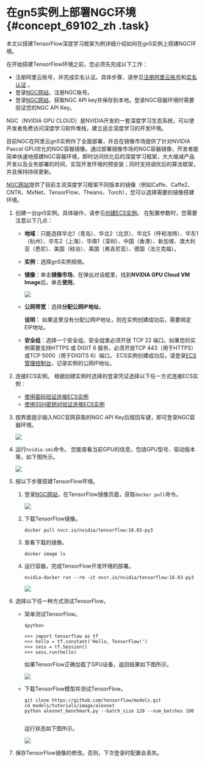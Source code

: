 # 在gn5实例上部署NGC环境 {#concept_69102_zh .task}

本文以搭建TensorFlow深度学习框架为例详细介绍如何在gn5实例上搭建NGC环境。

在开始搭建TensorFlow环境之前，您必须先完成以下工作：

-   注册阿里云账号，并完成实名认证。具体步骤，请参见[注册阿里云账号](https://www.alibabacloud.com/help/zh/doc-detail/42448.htm)和[实名认证](https://www.alibabacloud.com/help/zh/doc-detail/52595.htm) 。
-   登录[NGC网站](https://ngc.nvidia.com/signup/register)，注册NGC账号。
-   登录[NGC网站](https://ngc.nvidia.com/signin/email)，获取NGC API key并保存到本地。登录NGC容器环境时需要验证您的NGC API Key。

NGC（NVIDIA GPU CLOUD）是NVIDIA开发的一套深度学习生态系统，可以使开发者免费访问深度学习软件堆栈，建立适合深度学习的开发环境。

目前NGC在阿里云gn5实例作了全面部署，并且在镜像市场提供了针对NVIDIA Pascal GPU优化的NGC容器镜像。通过部署镜像市场的NGC容器镜像，开发者能简单快速地搭建NGC容器环境，即时访问优化后的深度学习框架，大大缩减产品开发以及业务部署的时间，实现开发环境的预安装；同时支持调优后的算法框架，并且保持持续更新。

[NGC网站](https://ngc.nvidia.com)提供了目前主流深度学习框架不同版本的镜像（例如Caffe、Caffe2、CNTK、MxNet、TensorFlow、Theano、Torch），您可以选择需要的镜像搭建环境。

1.  创建一台gn5实例。具体操作，请参见[创建ECS实例](../../../../intl.zh-CN/个人版快速入门/创建ECS实例.md#)。 在配置参数时，您需要注意以下几点：

    -   **地域**：只能选择华北1（青岛）、华北2（北京）、华北5（呼和浩特）、华东1（杭州）、华东2（上海）、华南1（深圳）、中国（香港）、新加坡、澳大利亚（悉尼）、美国（硅谷）、美国（弗吉尼亚）、德国（法兰克福）。
    -   **实例**：选择gn5实例规格。
    -   **镜像**：单击**镜像市场**，在弹出对话框里，找到**NVIDIA GPU Cloud VM Image**后，单击**使用**。

        ![](http://docs-aliyun.cn-hangzhou.oss.aliyun-inc.com/assets/pic/69102/cn_zh/1522653649466/%E9%80%89%E6%8B%A9%E9%95%9C%E5%83%8F.png)

    -   **公网带宽**：选择**分配公网IP地址**。

        **说明：** 如果这里没有分配公网IP地址，则在实例创建成功后，需要绑定EIP地址。

    -   **安全组**：选择一个安全组。安全组里必须开放 TCP 22 端口。如果您的实例需要支持HTTPS 或 DIGIT 6 服务，必须开放TCP 443（用于HTTPS）或TCP 5000（用于DIGITS 6）端口。
    ECS实例创建成功后，请登录[ECS管理控制台](https://ecs.console.aliyun.com)，记录实例的公网IP地址。

2.  连接ECS实例。 根据创建实例时选择的登录凭证选择以下任一方式连接ECS实例：
    -   [使用密码验证连接ECS实例](../../../../intl.zh-CN/实例/连接实例/连接Linux实例/使用用户名密码验证连接Linux实例.md#)
    -   [使用SSH密钥对验证连接ECS实例](../../../../intl.zh-CN/实例/连接实例/连接Linux实例/使用SSH密钥对连接Linux实例.md#)
3.  按界面提示输入NGC官网获取的NGC API Key后按回车键，即可登录NGC容器环境。 

    ![](http://static-aliyun-doc.oss-cn-hangzhou.aliyuncs.com/assets/img/9837/156695837211904_zh-CN.png)

4.  运行`nvidia-smi`命令。 您能查看当前GPU的信息，包括GPU型号、驱动版本等，如下图所示。

    ![](http://static-aliyun-doc.oss-cn-hangzhou.aliyuncs.com/assets/img/9837/156695837211905_zh-CN.png)

5.  按以下步骤搭建TensorFlow环境。 
    1.  登录[NGC网站](https://ngc.nvidia.com/signin/email)，在TensorFlow镜像页面，获取`docker pull`命令。 

        ![](http://static-aliyun-doc.oss-cn-hangzhou.aliyuncs.com/assets/img/9837/156695837211906_zh-CN.png)

    2.  下载TensorFlow镜像。 

        ``` {#codeblock_vbu_n2d_uno .language-bash}
        docker pull nvcr.io/nvidia/tensorflow:18.03-py3                    
        ```

    3.  查看下载的镜像。 

        ``` {#codeblock_y3m_v3i_tev .language-bash}
        docker image ls                   
        ```

    4.  运行容器，完成TensorFlow开发环境的部署。 

        ``` {#codeblock_7qv_6n8_td0 .language-bash}
        nvidia-docker run --rm -it nvcr.io/nvidia/tensorflow:18.03-py3              
        ```

        ![](http://static-aliyun-doc.oss-cn-hangzhou.aliyuncs.com/assets/img/9837/156695837211907_zh-CN.png)

6.  选择以下任一种方式测试TensorFlow。 
    -   简单测试TensorFlow。

        ``` {#codeblock_28l_edd_gl0 .language-bash}
        $python
        ```

        ``` {#codeblock_o01_c2d_gbx .language-python}
        >>> import tensorflow as tf
        >>> hello = tf.constant('Hello, TensorFlow!')
        >>> sess = tf.Session()
        >>> sess.run(hello)
        ```

        如果TensorFlow正确加载了GPU设备，返回结果如下图所示。

        ![](http://static-aliyun-doc.oss-cn-hangzhou.aliyuncs.com/assets/img/9837/156695837311908_zh-CN.png)

    -   下载TensorFlow模型并测试TensorFlow。

        ``` {#codeblock_44c_ovd_qkk .language-bash}
        git clone https://github.com/tensorflow/models.git
        cd models/tutorials/image/alexnet
        python alexnet_benchmark.py --batch_size 128 --num_batches 100
        						
        ```

        运行状态如下图所示。

        ![](http://static-aliyun-doc.oss-cn-hangzhou.aliyuncs.com/assets/img/9837/156695837311909_zh-CN.png)

7.  保存TensorFlow镜像的修改。否则，下次登录时配置会丢失。

